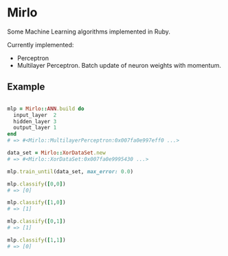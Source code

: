 # Mirlo

Some Machine Learning algorithms implemented in Ruby.

Currently implemented:

* Perceptron
* Multilayer Perceptron. Batch update of neuron weights with momentum.


## Example

```ruby

mlp = Mirlo::ANN.build do
  input_layer  2
  hidden_layer 3
  output_layer 1
end
# => #<Mirlo::MultilayerPerceptron:0x007fa0e997eff0 ...>

data_set = Mirlo::XorDataSet.new
# => #<Mirlo::XorDataSet:0x007fa0e9995430 ...>

mlp.train_until(data_set, max_error: 0.0)

mlp.classify([0,0])
# => [0]

mlp.classify([1,0])
# => [1]

mlp.classify([0,1])
# => [1]

mlp.classify([1,1])
# => [0]

```